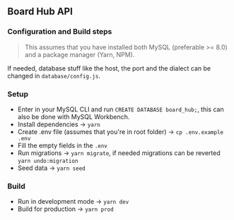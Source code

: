## Board Hub API 

### Configuration and Build steps
> This assumes that you have installed both MySQL (preferable >= 8.0) and a package manager (Yarn, NPM).

If needed, database stuff like the host, the port and the dialect can be changed in `database/config.js`.

### Setup
- Enter in your MySQL CLI and run `CREATE DATABASE board_hub;`, this can also be done with MySQL Workbench.
- Install dependencies → `yarn`
- Create .env file (assumes that you're in root folder) → `cp .env.example .env`
- Fill the empty fields in the `.env`
- Run migrations → `yarn migrate`, if needed migrations can be reverted `yarn undo:migration`
- Seed data → `yarn seed`

### Build
- Run in development mode → `yarn dev`
- Build for production → `yarn prod`
